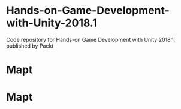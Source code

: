 # Hands-on-Game-Development-with-Unity-2018.1
Code repository for Hands-on Game Development with Unity 2018.1, published by Packt

# Mapt
# Mapt
